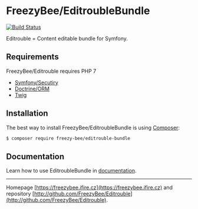 FreezyBee/EditroubleBundle
======

[![Build Status](https://travis-ci.org/FreezyBee/EditroubleBundle.svg?branch=master)](https://travis-ci.org/FreezyBee/EditroubleBundle)

Editrouble = Content editable bundle for Symfony.


Requirements
------------

FreezyBee/Editrouble requires PHP 7

- [Symfony/Secutiry](https://symfony.com/doc/current/security.html)
- [Doctrine/ORM](http://www.doctrine-project.org/projects/orm.html)
- [Twig](http://twig.sensiolabs.org)

Installation
------------

The best way to install FreezyBee/EditroubleBundle is using [Composer](http://getcomposer.org/):

```sh
$ composer require freezy-bee/editrouble-bundle
```


Documentation
------------

Learn how to use EditroubleBundle in [documentation](https://github.com/FreezyBee/EditroubleBundle/blob/master/Resources/doc/index.rst).



-----

Homepage [https://freezybee.ifire.cz](https://freezybee.ifire.cz) and repository [http://github.com/FreezyBee/Editrouble](http://github.com/FreezyBee/Editrouble).
